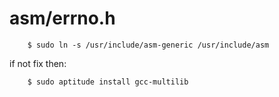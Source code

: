 # asm/errno.h

        $ sudo ln -s /usr/include/asm-generic /usr/include/asm

if not fix then:

        $ sudo aptitude install gcc-multilib
